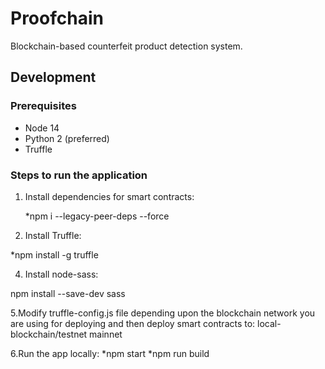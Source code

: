 # Proofchain

Blockchain-based counterfeit product detection system.

## Development

### Prerequisites

* Node 14
* Python 2 (preferred)
* Truffle

### Steps to run the application

1. Install dependencies for smart contracts:

    *npm i --legacy-peer-deps --force
   
3. Install Truffle:

*npm install -g truffle

4. Install node-sass:

npm install --save-dev sass

5.Modify truffle-config.js file depending upon the blockchain network you are using for 
deploying and then deploy smart contracts to:
local-blockchain/testnet
mainnet

6.Run the app locally:
  *npm start
  *npm run build






